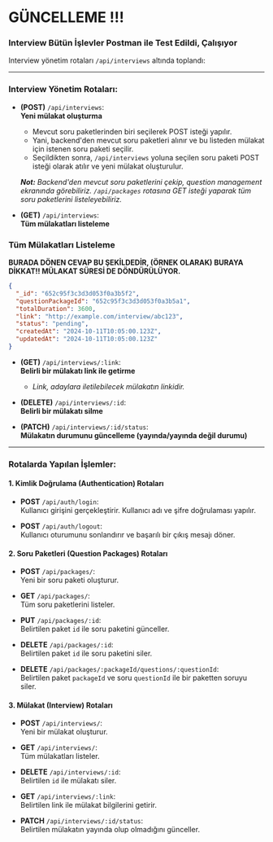 # GÜNCELLEME !!!

### Interview Bütün İşlevler Postman ile Test Edildi, Çalışıyor  

Interview yönetim rotaları `/api/interviews` altında toplandı:

---

### **Interview Yönetim Rotaları:**

- **(POST)** `/api/interviews`:  
  **Yeni mülakat oluşturma**  
  - Mevcut soru paketlerinden biri seçilerek POST isteği yapılır.
  - Yani, backend'den mevcut soru paketleri alınır ve bu listeden mülakat için istenen soru paketi seçilir.
  - Seçildikten sonra, `/api/interviews` yoluna seçilen soru paketi POST isteği olarak atılır ve yeni mülakat oluşturulur.

  _**Not:** Backend'den mevcut soru paketlerini çekip, question management ekranında görebiliriz. `/api/packages` rotasına GET isteği yaparak tüm soru paketlerini listeleyebiliriz._

- **(GET)** `/api/interviews`:  
  **Tüm mülakatları listeleme** 

 ### Tüm Mülakatları Listeleme

**BURADA DÖNEN CEVAP BU ŞEKİLDEDİR, (ÖRNEK OLARAK) BURAYA DİKKAT!! MÜLAKAT SÜRESİ DE DÖNDÜRÜLÜYOR.**

```json
{
  "_id": "652c95f3c3d3d053f0a3b5f2",
  "questionPackageId": "652c95f3c3d3d053f0a3b5a1",
  "totalDuration": 3600,
  "link": "http://example.com/interview/abc123",
  "status": "pending",
  "createdAt": "2024-10-11T10:05:00.123Z",
  "updatedAt": "2024-10-11T10:05:00.123Z"
}
 ```

- **(GET)** `/api/interviews/:link`:  
  **Belirli bir mülakatı link ile getirme**  
  - _Link, adaylara iletilebilecek mülakatın linkidir._

- **(DELETE)** `/api/interviews/:id`:  
  **Belirli bir mülakatı silme**

- **(PATCH)** `/api/interviews/:id/status`:  
  **Mülakatın durumunu güncelleme (yayında/yayında değil durumu)**

---

### **Rotalarda Yapılan İşlemler:**

#### 1. **Kimlik Doğrulama (Authentication) Rotaları**
- **POST** `/api/auth/login`:  
  Kullanıcı girişini gerçekleştirir. Kullanıcı adı ve şifre doğrulaması yapılır.

- **POST** `/api/auth/logout`:  
  Kullanıcı oturumunu sonlandırır ve başarılı bir çıkış mesajı döner.

#### 2. **Soru Paketleri (Question Packages) Rotaları**
- **POST** `/api/packages/`:  
  Yeni bir soru paketi oluşturur.

- **GET** `/api/packages/`:  
  Tüm soru paketlerini listeler.

- **PUT** `/api/packages/:id`:  
  Belirtilen paket `id` ile soru paketini günceller.

- **DELETE** `/api/packages/:id`:  
  Belirtilen paket `id` ile soru paketini siler.

- **DELETE** `/api/packages/:packageId/questions/:questionId`:  
  Belirtilen paket `packageId` ve soru `questionId` ile bir paketten soruyu siler.

#### 3. **Mülakat (Interview) Rotaları**
- **POST** `/api/interviews/`:  
  Yeni bir mülakat oluşturur.

- **GET** `/api/interviews/`:  
  Tüm mülakatları listeler.

- **DELETE** `/api/interviews/:id`:  
  Belirtilen `id` ile mülakatı siler.

- **GET** `/api/interviews/:link`:  
  Belirtilen link ile mülakat bilgilerini getirir.

- **PATCH** `/api/interviews/:id/status`:  
  Belirtilen mülakatın yayında olup olmadığını günceller.



